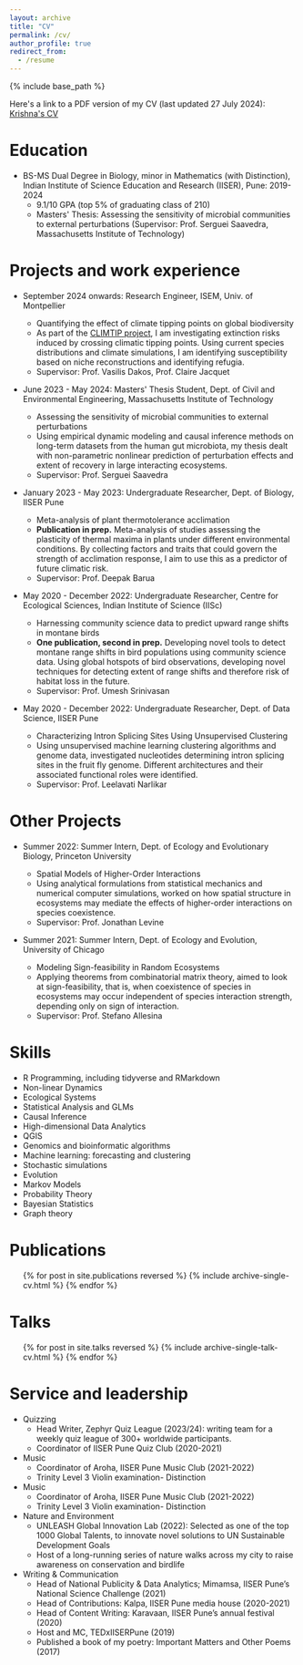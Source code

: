```yaml
---
layout: archive
title: "CV"
permalink: /cv/
author_profile: true
redirect_from:
  - /resume
---
```


{% include base_path %}

Here's a link to a PDF version of my CV (last updated 27 July 2024): [Krishna's CV](https://drive.google.com/file/d/1aLVRF6_B0FB8L47-2rlujYC3oWBK92lB/view?usp=sharing)

Education
======
* BS-MS Dual Degree in Biology, minor in Mathematics (with Distinction), Indian Institute of Science Education and Research (IISER), Pune: 2019-2024
  * 9.1/10 GPA (top 5% of graduating class of 210)
  * Masters' Thesis: Assessing the sensitivity of microbial communities to external perturbations (Supervisor: Prof. Serguei Saavedra, Massachusetts Institute of Technology)  

Projects and work experience
======
* September 2024 onwards: Research Engineer, ISEM, Univ. of Montpellier
  * Quantifying the effect of climate tipping points on global biodiversity
  * As part of the [CLIMTIP project](https://www.climate-tipping-points.eu/), I am investigating extinction risks induced by crossing climatic tipping points. Using current species distributions and climate simulations, I am identifying susceptibility based on niche reconstructions and identifying refugia.
  * Supervisor: Prof. Vasilis Dakos, Prof. Claire Jacquet

* June 2023 - May 2024: Masters' Thesis Student, Dept. of Civil and Environmental Engineering, Massachusetts Institute of Technology
  * Assessing the sensitivity of microbial communities to external perturbations
  * Using empirical dynamic modeling and causal inference methods on long-term datasets from the human gut microbiota, my thesis dealt with non-parametric nonlinear prediction of perturbation effects and extent of recovery in large interacting ecosystems. 
  * Supervisor: Prof. Serguei Saavedra
 
* January 2023 - May 2023: Undergraduate Researcher, Dept. of Biology, IISER Pune
  * Meta-analysis of plant thermotolerance acclimation
  * **Publication in prep.** Meta-analysis of studies assessing the plasticity of thermal maxima in plants under different environmental conditions. By collecting factors and traits that could govern the strength of acclimation response, I aim to use this as a predictor of future climatic risk.
  * Supervisor: Prof. Deepak Barua
    
* May 2020 - December 2022: Undergraduate Researcher, Centre for Ecological Sciences, Indian Institute of Science (IISc)
  * Harnessing community science data to predict upward range shifts in montane birds
  * **One publication, second in prep.** Developing novel tools to detect montane range shifts in bird populations using community science data. Using global hotspots of bird observations, developing novel techniques for detecting extent of range shifts and therefore risk of habitat loss in the future.
  * Supervisor: Prof. Umesh Srinivasan
 
* May 2020 - December 2022: Undergraduate Researcher, Dept. of Data Science, IISER Pune
  * Characterizing Intron Splicing Sites Using Unsupervised Clustering
  * Using unsupervised machine learning clustering algorithms and genome data, investigated nucleotides determining intron splicing sites in the fruit fly genome. Different architectures and their associated functional roles were identified.
  * Supervisor: Prof. Leelavati Narlikar

Other Projects
======
* Summer 2022: Summer Intern, Dept. of Ecology and Evolutionary Biology, Princeton University
  * Spatial Models of Higher-Order Interactions
  * Using analytical formulations from statistical mechanics and numerical computer simulations, worked on how spatial structure in ecosystems may mediate the effects of higher-order interactions on species coexistence.
  * Supervisor: Prof. Jonathan Levine
 
* Summer 2021: Summer Intern, Dept. of Ecology and Evolution, University of Chicago
  * Modeling Sign-feasibility in Random Ecosystems
  * Applying theorems from combinatorial matrix theory, aimed to look at sign-feasibility, that is, when coexistence of species in ecosystems may occur independent of species interaction strength, depending only on sign of interaction.
  * Supervisor: Prof. Stefano Allesina

Skills
======
* R Programming, including tidyverse and RMarkdown
* Non-linear Dynamics
* Ecological Systems
* Statistical Analysis and GLMs
* Causal Inference
* High-dimensional Data Analytics
* QGIS
* Genomics and bioinformatic algorithms
* Machine learning: forecasting and clustering
* Stochastic simulations
* Evolution
* Markov Models
* Probability Theory
* Bayesian Statistics
* Graph theory

Publications
======
  <ul>{% for post in site.publications reversed %}
    {% include archive-single-cv.html %}
  {% endfor %}</ul>
  
Talks
======
  <ul>{% for post in site.talks reversed %}
    {% include archive-single-talk-cv.html  %}
  {% endfor %}</ul>
  
Service and leadership
======
* Quizzing
  * Head Writer, Zephyr Quiz League (2023/24): writing team for a weekly quiz league of 300+ worldwide participants.
  * Coordinator of IISER Pune Quiz Club (2020-2021)
* Music
  * Coordinator of Aroha, IISER Pune Music Club (2021-2022)
  * Trinity Level 3 Violin examination- Distinction
* Music
  * Coordinator of Aroha, IISER Pune Music Club (2021-2022)
  * Trinity Level 3 Violin examination- Distinction
* Nature and Environment
  * UNLEASH Global Innovation Lab (2022): Selected as one of the top 1000 Global Talents, to innovate novel solutions to UN Sustainable Development Goals 
  * Host of a long-running series of nature walks across my city to raise awareness on conservation and birdlife
* Writing & Communication
  * Head of National Publicity & Data Analytics; Mimamsa, IISER Pune’s National Science Challenge (2021)
  * Head of Contributions: Kalpa, IISER Pune media house (2020-2021)
  * Head of Content Writing: Karavaan, IISER Pune’s annual festival (2020)
  * Host and MC, TEDxIISERPune (2019)
  * Published a book of my poetry: Important Matters and Other Poems (2017)
 







